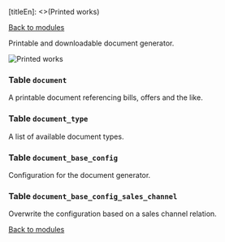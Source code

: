 [titleEn]: <>(Printed works)

[Back to modules](./../10-modules.md)

Printable and downloadable document generator. 

![Printed works](./dist/erd-shopware-core-checkout-document.png)


### Table `document`

A printable document referencing bills, offers and the like.


### Table `document_type`

A list of available document types.


### Table `document_base_config`

Configuration for the document generator.


### Table `document_base_config_sales_channel`

Overwrite the configuration based on a sales channel relation.


[Back to modules](./../10-modules.md)
